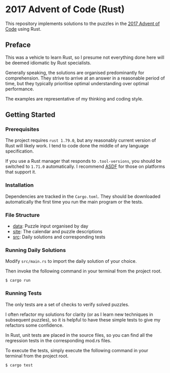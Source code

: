 # 2017 Advent of Code (Rust)

This repository implements solutions to the puzzles in the [2017 Advent of Code](https://adventofcode.com/2017) using Rust.


## Preface

This was a vehicle to learn Rust, so I presume not everything done here will be deemed idiomatic by Rust specialists.

Generally speaking, the solutions are organised predominantly for comprehension. They strive to arrive at an answer in a reasonable period of time, but they typically prioritise optimal understanding over optimal performance.

The examples are representative of my thinking and coding style.


## Getting Started

### Prerequisites

The project requires `rust 1.79.0`, but any reasonably current version of Rust will likely work.  I tend to code done the middle of any language specification.

If you use a Rust manager that responds to `.tool-versions`, you should be switched to `1.71.0` automatically. I recommend [ASDF](https://github.com/asdf-vm/asdf) for those on platforms that support it.

### Installation

Dependencies are tracked in the `Cargo.toml`.  They should be downloaded automatically the first time
you run the main program or the tests.

### File Structure

- [data](./data): Puzzle input organised by day
- [site](./site): The calendar and puzzle descriptions
- [src](./src):   Daily solutions and corresponding tests


### Running Daily Solutions

Modify `src/main.rs` to import the daily solution of your choice.

Then invoke the following command in your terminal from the project root.

```
$ cargo run
```

### Running Tests

The only tests are a set of checks to verify solved puzzles.

I often refactor my solutions for clarity (or as I learn new
techniques in subsequent puzzles), so it is helpful to have
these simple tests to give my refactors some confidence.

In Rust, unit tests are placed in the source files, so you
can find all the regression tests in the corresponding mod.rs
files.

To execute the tests, simply execute the following command in
your terminal from the project root.

```
$ cargo test
```